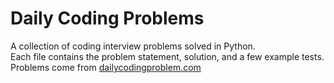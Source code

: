 # Daily Coding Problems

A collection of coding interview problems solved in Python.  
Each file contains the problem statement, solution, and a few example tests.
Problems come from [dailycodingproblem.com](https://www.dailycodingproblem.com/)
